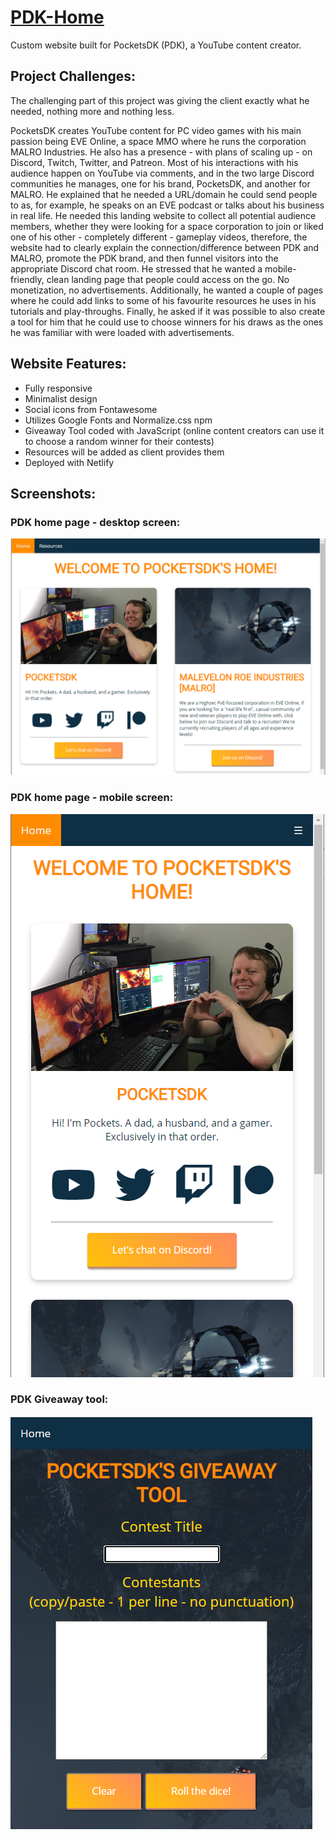 # [PDK-Home](https://pocketsdk.org)

Custom website built for PocketsDK (PDK), a YouTube content creator.

## Project Challenges:
The challenging part of this project was giving the client exactly what he needed, nothing more and nothing less. 

PocketsDK creates YouTube content for PC video games with his main passion being EVE Online, a space MMO where he runs the corporation MALRO Industries. He also has a presence - with plans of scaling up - on Discord, Twitch, Twitter, and Patreon. Most of his interactions with his audience happen on YouTube via comments, and in the two large Discord communities he manages, one for his brand, PocketsDK, and another for MALRO. He explained that he needed a URL/domain he could send people to as, for example, he speaks on an EVE podcast or talks about his business in real life. He needed this landing website to collect all potential audience members, whether they were looking for a space corporation to join or liked one of his other - completely different - gameplay videos, therefore, the website had to clearly explain the connection/difference between PDK and MALRO, promote the PDK brand, and then funnel visitors into the appropriate Discord chat room. He stressed that he wanted a mobile-friendly, clean landing page that people could access on the go. No monetization, no advertisements. Additionally, he wanted a couple of pages where he could add links to some of his favourite resources he uses in his tutorials and play-throughs. Finally, he asked if it was possible to also create a tool for him that he could use to choose winners for his draws as the ones he was familiar with were loaded with advertisements.      

## Website Features:
- Fully responsive
- Minimalist design
- Social icons from Fontawesome
- Utilizes Google Fonts and Normalize.css npm
- Giveaway Tool coded with JavaScript (online content creators can use it to choose a random winner for their contests)
- Resources will be added as client provides them
- Deployed with Netlify

## Screenshots:

### PDK home page - desktop screen:
![PDK home page - desktop screen](https://github.com/KrisztinaPap/PDK-Home/blob/master/assets/PDK-screenshot.PNG "PDK home page - desktop screen")

### PDK home page - mobile screen:
![PDK home page - mobile screen](https://github.com/KrisztinaPap/PDK-Home/blob/master/assets/PDK-screenshot2.PNG "PDK home page - mobile screen")

### PDK Giveaway tool:
![DK Giveaway tool](https://github.com/KrisztinaPap/PDK-Home/blob/master/assets/PDK-screenshot3.PNG "PDK Giveaway tool")
